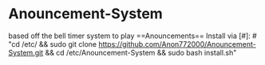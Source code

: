 # Anouncement-System
based off the bell timer system to play ==Anouncements==
Install via 
[#]: # "cd /etc/ && sudo git clone https://github.com/Anon772000/Anouncement-System.git && cd /etc/Anouncement-System && sudo bash install.sh"
 